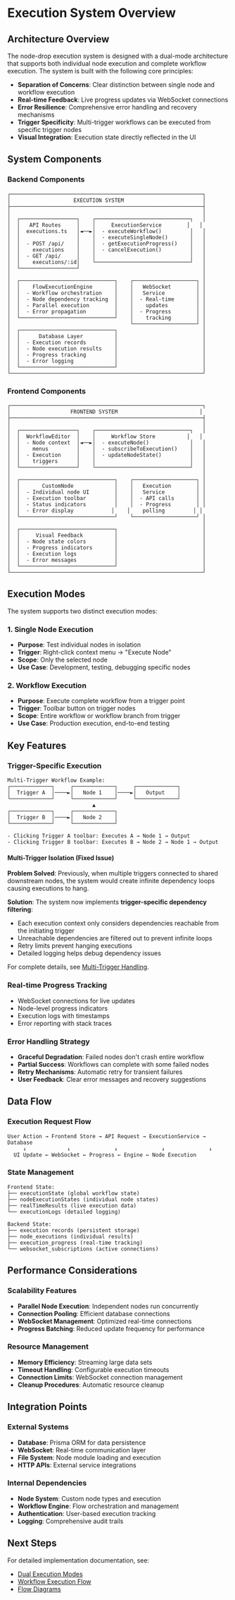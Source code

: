 # Execution System Overview

## Architecture Overview

The node-drop execution system is designed with a dual-mode architecture that supports both individual node execution and complete workflow execution. The system is built with the following core principles:

- **Separation of Concerns**: Clear distinction between single node and workflow execution
- **Real-time Feedback**: Live progress updates via WebSocket connections
- **Error Resilience**: Comprehensive error handling and recovery mechanisms
- **Trigger Specificity**: Multi-trigger workflows can be executed from specific trigger nodes
- **Visual Integration**: Execution state directly reflected in the UI

## System Components

### Backend Components

```
┌─────────────────────────────────────────────────────────────┐
│                    EXECUTION SYSTEM                         │
├─────────────────────────────────────────────────────────────┤
│                                                             │
│  ┌──────────────────┐    ┌──────────────────────────────┐   │
│  │   API Routes     │    │     ExecutionService        │   │
│  │  executions.ts   │◄──►│  - executeWorkflow()         │   │
│  │                  │    │  - executeSingleNode()       │   │
│  │  - POST /api/    │    │  - getExecutionProgress()    │   │
│  │    executions    │    │  - cancelExecution()         │   │
│  │  - GET /api/     │    │                              │   │
│  │    executions/:id│    └──────────────────────────────┘   │
│  └──────────────────┘                                       │
│                                                             │
│  ┌──────────────────────────────┐    ┌────────────────────┐ │
│  │    FlowExecutionEngine       │    │   WebSocket        │ │
│  │  - Workflow orchestration    │    │   Service          │ │
│  │  - Node dependency tracking  │    │  - Real-time       │ │
│  │  - Parallel execution        │    │    updates         │ │
│  │  - Error propagation         │    │  - Progress        │ │
│  └──────────────────────────────┘    │    tracking        │ │
│                                      └────────────────────┘ │
│  ┌──────────────────────────────┐                           │
│  │      Database Layer          │                           │
│  │  - Execution records         │                           │
│  │  - Node execution results    │                           │
│  │  - Progress tracking         │                           │
│  │  - Error logging             │                           │
│  └──────────────────────────────┘                           │
└─────────────────────────────────────────────────────────────┘
```

### Frontend Components

```
┌─────────────────────────────────────────────────────────────┐
│                   FRONTEND SYSTEM                          │
├─────────────────────────────────────────────────────────────┤
│                                                             │
│  ┌──────────────────┐    ┌──────────────────────────────┐   │
│  │  WorkflowEditor  │    │     Workflow Store          │   │
│  │  - Node context  │◄──►│  - executeNode()             │   │
│  │    menus         │    │  - subscribeToExecution()    │   │
│  │  - Execution     │    │  - updateNodeState()         │   │
│  │    triggers      │    │                              │   │
│  └──────────────────┘    └──────────────────────────────┘   │
│                                                             │
│  ┌──────────────────────────────┐    ┌────────────────────┐ │
│  │       CustomNode             │    │   Execution        │ │
│  │  - Individual node UI        │    │   Service          │ │
│  │  - Execution toolbar         │    │  - API calls       │ │
│  │  - Status indicators         │    │  - Progress        │ │
│  │  - Error display            │    │    polling         │ │
│  └──────────────────────────────┘    └────────────────────┘ │
│                                                             │
│  ┌──────────────────────────────┐                           │
│  │     Visual Feedback          │                           │
│  │  - Node state colors         │                           │
│  │  - Progress indicators       │                           │
│  │  - Execution logs            │                           │
│  │  - Error messages            │                           │
│  └──────────────────────────────┘                           │
└─────────────────────────────────────────────────────────────┘
```

## Execution Modes

The system supports two distinct execution modes:

### 1. Single Node Execution

- **Purpose**: Test individual nodes in isolation
- **Trigger**: Right-click context menu → "Execute Node"
- **Scope**: Only the selected node
- **Use Case**: Development, testing, debugging specific nodes

### 2. Workflow Execution

- **Purpose**: Execute complete workflow from a trigger point
- **Trigger**: Toolbar button on trigger nodes
- **Scope**: Entire workflow or workflow branch from trigger
- **Use Case**: Production execution, end-to-end testing

## Key Features

### Trigger-Specific Execution

```
Multi-Trigger Workflow Example:
┌─────────────┐     ┌─────────────┐     ┌─────────────┐
│  Trigger A  │────►│   Node 1    │────►│   Output    │
└─────────────┘     └─────────────┘     └─────────────┘
                           ▲
┌─────────────┐     ┌─────────────┐
│  Trigger B  │────►│   Node 2    │
└─────────────┘     └─────────────┘

- Clicking Trigger A toolbar: Executes A → Node 1 → Output
- Clicking Trigger B toolbar: Executes B → Node 2 → Node 1 → Output
```

#### Multi-Trigger Isolation (Fixed Issue)

**Problem Solved**: Previously, when multiple triggers connected to shared downstream nodes, the system would create infinite dependency loops causing executions to hang.

**Solution**: The system now implements **trigger-specific dependency filtering**:

- Each execution context only considers dependencies reachable from the initiating trigger
- Unreachable dependencies are filtered out to prevent infinite loops
- Retry limits prevent hanging executions
- Detailed logging helps debug dependency issues

For complete details, see [Multi-Trigger Handling](./multi-trigger-handling.md).

### Real-time Progress Tracking

- WebSocket connections for live updates
- Node-level progress indicators
- Execution logs with timestamps
- Error reporting with stack traces

### Error Handling Strategy

- **Graceful Degradation**: Failed nodes don't crash entire workflow
- **Partial Success**: Workflows can complete with some failed nodes
- **Retry Mechanisms**: Automatic retry for transient failures
- **User Feedback**: Clear error messages and recovery suggestions

## Data Flow

### Execution Request Flow

```
User Action → Frontend Store → API Request → ExecutionService → Database
     ↓             ↓              ↓              ↓              ↓
  UI Update ← WebSocket ← Progress ← Engine ← Node Execution
```

### State Management

```
Frontend State:
├── executionState (global workflow state)
├── nodeExecutionStates (individual node states)
├── realTimeResults (live execution data)
└── executionLogs (detailed logging)

Backend State:
├── execution records (persistent storage)
├── node_executions (individual results)
├── execution_progress (real-time tracking)
└── websocket_subscriptions (active connections)
```

## Performance Considerations

### Scalability Features

- **Parallel Node Execution**: Independent nodes run concurrently
- **Connection Pooling**: Efficient database connections
- **WebSocket Management**: Optimized real-time connections
- **Progress Batching**: Reduced update frequency for performance

### Resource Management

- **Memory Efficiency**: Streaming large data sets
- **Timeout Handling**: Configurable execution timeouts
- **Connection Limits**: WebSocket connection management
- **Cleanup Procedures**: Automatic resource cleanup

## Integration Points

### External Systems

- **Database**: Prisma ORM for data persistence
- **WebSocket**: Real-time communication layer
- **File System**: Node module loading and execution
- **HTTP APIs**: External service integrations

### Internal Dependencies

- **Node System**: Custom node types and execution
- **Workflow Engine**: Flow orchestration and management
- **Authentication**: User-based execution tracking
- **Logging**: Comprehensive audit trails

## Next Steps

For detailed implementation documentation, see:

- [Dual Execution Modes](./dual-execution-modes.md)
- [Workflow Execution Flow](./workflow-execution-flow.md)
- [Flow Diagrams](./flow-diagrams/)
